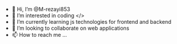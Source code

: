 - 👋 Hi, I’m @M-rezayi853
- 👀 I’m interested in coding </>
- 🌱 I’m currently learning js technologies for frontend and backend
- 💞️ I’m looking to collaborate on web applications
- 📫 How to reach me ...

<!---
M-rezayi853/M-rezayi853 is a ✨ special ✨ repository because its `README.md` (this file) appears on your GitHub profile.
You can click the Preview link to take a look at your changes.
--->
